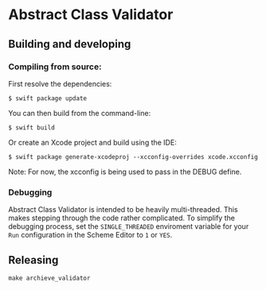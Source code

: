 # Abstract Class Validator

## Building and developing

### Compiling from source:

First resolve the dependencies:

```
$ swift package update
```

You can then build from the command-line:

```
$ swift build
```

Or create an Xcode project and build using the IDE:

```
$ swift package generate-xcodeproj --xcconfig-overrides xcode.xcconfig
```
Note: For now, the xcconfig is being used to pass in the DEBUG define.

### Debugging

Abstract Class Validator is intended to be heavily multi-threaded. This makes stepping through the code rather complicated. To simplify the debugging process, set the `SINGLE_THREADED` enviroment variable for your `Run` configuration in the Scheme Editor to `1` or `YES`.

## Releasing

```
make archieve_validator
```
